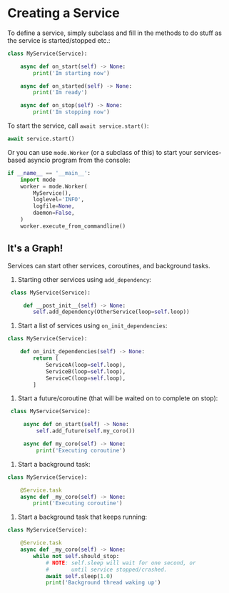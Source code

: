 
# Creating a Service

To define a service, simply subclass and fill in the methods
to do stuff as the service is started/stopped etc.:

```python
class MyService(Service):

    async def on_start(self) -> None:
        print('Im starting now')

    async def on_started(self) -> None:
        print('Im ready')

    async def on_stop(self) -> None:
        print('Im stopping now')
```

To start the service, call ``await service.start()``:

```python
await service.start()
```

Or you can use ``mode.Worker`` (or a subclass of this) to start your
services-based asyncio program from the console:

```python
if __name__ == '__main__':
    import mode
    worker = mode.Worker(
        MyService(),
        loglevel='INFO',
        logfile=None,
        daemon=False,
    )
    worker.execute_from_commandline()
```

## It's a Graph!

Services can start other services, coroutines, and background tasks.

1) Starting other services using ``add_dependency``:

```python
 class MyService(Service):

     def __post_init__(self) -> None:
        self.add_dependency(OtherService(loop=self.loop))
```

1) Start a list of services using ``on_init_dependencies``:

```python
class MyService(Service):

    def on_init_dependencies(self) -> None:
        return [
            ServiceA(loop=self.loop),
            ServiceB(loop=self.loop),
            ServiceC(loop=self.loop),
        ]
```

1) Start a future/coroutine (that will be waited on to complete on stop):

```python
 class MyService(Service):

     async def on_start(self) -> None:
         self.add_future(self.my_coro())

     async def my_coro(self) -> None:
         print('Executing coroutine')
```

1) Start a background task:

```python
class MyService(Service):

    @Service.task
    async def _my_coro(self) -> None:
        print('Executing coroutine')
```


1) Start a background task that keeps running:

```python
class MyService(Service):

    @Service.task
    async def _my_coro(self) -> None:
        while not self.should_stop:
            # NOTE: self.sleep will wait for one second, or
            #       until service stopped/crashed.
            await self.sleep(1.0)
            print('Background thread waking up')
```
